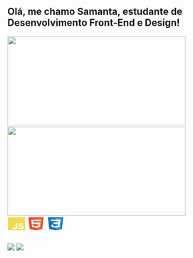 ## Olá, me chamo Samanta, estudante de Desenvolvimento Front-End e Design!

<div style="display: inline-block">
  <a href="https://github.com/Samanta-Santos">
  <img width="400" height="200" src="https://github-readme-stats.vercel.app/api?username=Samanta-Santos&show_icons=true&theme=dracula&include_all_commits=true&count_private=true"/>
  <img width="400" height="200" src="https://github-readme-stats.vercel.app/api/top-langs/?username=Samanta-Santos&layout=compact&langs_count=7&theme=dracula"/>
</div>

<div style="display: inline-block">
  <img align="center" alt="Samanta-Js" height="30" width="40" src="https://raw.githubusercontent.com/devicons/devicon/master/icons/javascript/javascript-plain.svg">
  <img align="center" alt="Samanta-HTML" height="30" width="40" src="https://raw.githubusercontent.com/devicons/devicon/master/icons/html5/html5-original.svg">
  <img align="center" alt="Samanta-CSS" height="30" width="40" src="https://raw.githubusercontent.com/devicons/devicon/master/icons/css3/css3-original.svg">
</div>
  
  ##
 
<div> 
  <a href = "mailto:samantadossantos@outlook.com.br"><img src="https://img.shields.io/badge/Microsoft_Outlook-0078D4?style=for-the-badge&logo=microsoft-outlook&logoColor=white" target="_blank"></a>
  <a href="https://www.linkedin.com/in/samantadossantos" target="_blank"><img src="https://img.shields.io/badge/-LinkedIn-%230077B5?style=for-the-badge&logo=linkedin&logoColor=white" target="_blank"></a>
</div>
